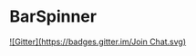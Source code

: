 # BarSpinner
[![Gitter](https://badges.gitter.im/Join Chat.svg)](https://gitter.im/azaytc/BarSpinner?utm_source=badge&utm_medium=badge&utm_campaign=pr-badge)